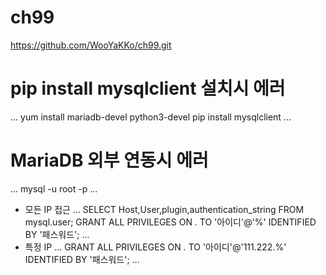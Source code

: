 # ch99
https://github.com/WooYaKKo/ch99.git

# pip install mysqlclient 설치시 에러
...
yum install mariadb-devel python3-devel
pip install mysqlclient
...
# MariaDB 외부 연동시 에러
...
mysql -u root -p
...
 - 모든 IP 접근
...
SELECT Host,User,plugin,authentication_string FROM mysql.user;
GRANT ALL PRIVILEGES ON *.* TO '아이디'@'%' IDENTIFIED BY '패스워드';
...
 - 특정 IP
...
GRANT ALL PRIVILEGES ON *.* TO '아이디'@'111.222.%' IDENTIFIED BY '패스워드';
...
